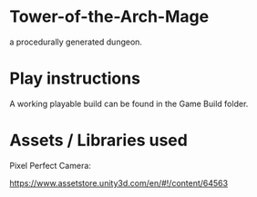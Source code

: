 # Tower-of-the-Arch-Mage
a procedurally generated dungeon.

# Play instructions
A working playable build can be found in the Game Build folder.

# Assets / Libraries used
Pixel Perfect Camera:
  
https://www.assetstore.unity3d.com/en/#!/content/64563
